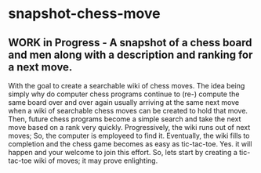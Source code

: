 # snapshot-chess-move
## WORK in Progress - A snapshot of a chess board and men along with a description and ranking for a next move.

With the goal to create a searchable wiki of chess moves. The idea being simply why do computer chess programs continue to (re-) compute the same board over and over again usually arriving at the same next move when a wiki of searchable chess moves can be created to hold that move.  Then, future chess programs become a simple search and take the next move based on a rank very quickly.  Progressively, the wiki runs out of next moves; So, the computer is employeed to find it.  Eventually, the wiki fills to completion and the chess game becomes as easy as tic-tac-toe.  Yes. it will happen and your welcome to join this effort. So, lets start by creating a tic-tac-toe wiki of moves; it may prove enlighting.

